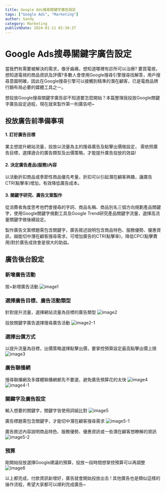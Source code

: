 ```yaml
---
title: Google Ads搜尋關鍵字廣告設定
tags: ["Google Ads", "Marketing"]
author: Sandy
category: Marketing
publishDate: 2024-01-11 02:30:37
---
```



# Google Ads搜尋關鍵字廣告設定
當我們有需要被解決的需求，像牙齒痛，想知道哪裡有診所可以治療?
要買電視，想知道電視的商品資訊及評價?多數人會使用Google搜尋引擎搜尋找解答，用戶搜尋意圖明確，因此在Google搜尋引擎可以接觸到精準的潛在顧客，已是電商品牌行銷布局必要的媒體工具之一。

想投放Google搜尋關鍵字廣告卻不知道要怎麼開始？本篇整理我投放Google關鍵字廣告設定過程，現在就來製作第一則廣告吧~

## 投放廣告前準備事項
#### **1. 訂好廣告目標**
業主想提升網站流量，投放以流量為主的搜尋廣告及點擊出價做設定，
需依照廣告目標，選擇適合的廣告類型及出價策略，才能提升廣告投放的效益!
<!-- more -->

#### **2. 決定廣告產品(服務)內容**
以活動折扣商品或季節性商品優先考量，折扣可以引起潛在顧客興趣，讓廣告CTR(點擊率)增加，有效降低廣告成本。

#### **3. 關鍵字研究、廣告文案製作**
從消費者角度思考他們會搜尋的字詞、商品名稱、商品別名三個方向規劃產品關鍵字，使用Google關鍵字規劃工具及Google Trend研究產品關鍵字流量，選擇高流量關鍵字做後續設定。

製作廣告文案標題需包含關鍵字，廣告敘述說明包含商品特色、服務優勢、優惠資訊，越能切中潛在顧客搜尋需求，可增加廣告的CTR(點擊率)，降低CPC(點擊費用)對於廣告成效會是很大的助益。

##  廣告後台設定

### 新增廣告活動
按+新增廣告活動
![image1](image1.jpg)

### 選擇廣告目標、廣告活動類型
針對提升流量，選擇網站流量為目標的廣告類型
![image2](image2.jpg)

投放關鍵字廣告選擇搜尋廣告活動
![image2-1](image2-1.jpg)


### 選擇出價方式
以提升流量為目標，出價策略選擇點擊出價，要掌控預算設定最高點擊出價上限
![image3](image3.jpg)

### 廣告聯播網
搜尋聯播網及多媒體聯播網都先不要選，避免廣告預算花的太快
![image4](image4.jpg)
![image4-1](image4-1.jpg)

### 關鍵字及廣告設定
輸入想要的關鍵字，關鍵字皆使用詞組比對
![image5](image5.jpg)

廣告標題需包含關鍵字，才能切中潛在顧客搜尋需求
![image5-1](image5-1.jpg)

廣告敘述內容說明商品特色、服務優勢、優惠資訊或一些潛在顧客想瞭解的資訊
![image5-2](image5-2.jpg)

### 預算
剛開始投放選擇Google建議的預算，投放一段時間想掌控預算可以再調整
![image6](image6.jpg)


以上都完成，付款資訊新增好，廣告就會開始投放出去 ! 其他廣告也是類似這樣的操作流程，希望大家都可以順利完成廣告~
